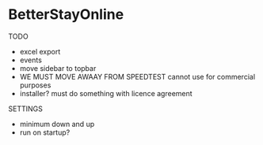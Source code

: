 # BetterStayOnline


TODO
* excel export
* events
* move sidebar to topbar
* WE MUST MOVE AWAAY FROM SPEEDTEST cannot use for commercial purposes
* installer? must do something with licence agreement


SETTINGS
* minimum down and up
* run on startup?
